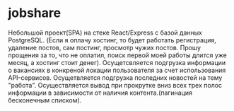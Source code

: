 # jobshare

Небольшой проект(SPA) на стеке React/Express с базой данных PostgreSQL.
(Если я оплачу хостинг, то будет работать регистрация, удаление постов, сам постинг, просмотр чужих постов. Прошу прощения за то, что не оплатил, поиск первой  моей работы длится уже месяц, а хостинг стоит денег).
Осущетсвляется подгрузка информации о вакансиях в конкреной локации пользователя за счет использования API-сервисов.
Осущетвляется подгрузка последних новостей на тему "работа".
Осуществляется вывод при прокрутке вниз всех трех полос информации в зависимости от наличия контента.(пагинация бесконечным списком).
